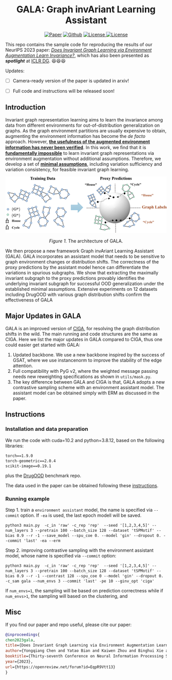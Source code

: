 
<h1 align="center">GALA: Graph invAriant Learning Assistant</h1>
<p align="center">
    <a href="https://arxiv.org/abs/2202.05441"><img src="https://img.shields.io/badge/arXiv-xxxx.xxxx-b31b1b.svg" alt="Paper"></a>
    <a href="https://github.com/LFhase/GALA"><img src="https://img.shields.io/badge/-Github-grey?logo=github" alt="Github"></a>
    <!-- <a href="https://colab.research.google.com/drive/1t0_4BxEJ0XncyYvn_VyEQhxwNMvtSUNx?usp=sharing"><img src="https://colab.research.google.com/assets/colab-badge.svg" alt="Colab"></a> -->
    <a href="https://openreview.net/forum?id=A6AFK_JwrIW"> <img alt="License" src="https://img.shields.io/static/v1?label=Pub&message=NeurIPS%2723&color=blue"> </a>
    <a href="https://github.com/LFhase/GALA/blob/main/LICENSE"> <img alt="License" src="https://img.shields.io/github/license/LFhase/CIGA?color=blue"> </a>
    <!-- <a href="https://neurips.cc/virtual/2022/poster/54643"> <img src="https://img.shields.io/badge/Video-grey?logo=Kuaishou&logoColor=white" alt="Video"></a> -->
    <!-- <a href="https://lfhase.win/files/slides/CIGA.pdf"> <img src="https://img.shields.io/badge/Slides-grey?&logo=MicrosoftPowerPoint&logoColor=white" alt="Slides"></a> -->
   <!--  <a href="https://icml.cc/media/PosterPDFs/ICML%202022/a8acc28734d4fe90ea24353d901ae678.png"> <img src="https://img.shields.io/badge/Poster-grey?logo=airplayvideo&logoColor=white" alt="Poster"></a> -->
</p>


This repo contains the sample code for reproducing the results of our NeurIPS 2023 paper: *[Does Invariant Graph Learning via Environment Augmentation Learn Invariance?](https://openreview.net/forum?id=EqpR9Vtt13)*, which has also been presented as ***spotlight*** at [ICLR DG](https://domaingen.github.io/). 😆😆😆

Updates:
- [ ] Camera-ready version of the paper is updated in arxiv!
- [ ] Full code and instructions will be released soon!


## Introduction

Invariant graph representation learning aims to learn the invariance among data from different environments for out-of-distribution generalization on graphs. As the graph environment partitions are usually expensive to obtain, augmenting the environment information has become the *de facto* approach. However, **<ins>the usefulness of the augmented environment information has never been verified</ins>**. In this work, we ﬁnd that it is **<ins>fundamentally impossible</ins>** to learn invariant graph representations via environment augmentation without additional assumptions. Therefore, we develop a set of **<ins>minimal assumptions</ins>**, including variation sufficiency and variation consistency, for feasible invariant graph learning.


<p align="center"><img src="./data/arch.png"></p>
<p align="center"><em>Figure 1.</em> The architecture of GALA.</p>

We then propose a new framework Graph invAriant Learning Assistant (GALA). GALA incorporates an assistant model that needs to be sensitive to graph environment changes or distribution shifts. The correctness of the proxy predictions by the assistant model hence can differentiate the variations in spurious subgraphs. We show that extracting the maximally invariant subgraph to the proxy predictions provably identifies the underlying invariant subgraph for successful OOD generalization under the established minimal assumptions. Extensive experiments on 12 datasets including DrugOOD with various graph distribution shifts confirm the effectiveness of GALA

## Major Updates in GALA

GALA is an improved version of [CIGA](https://github.com/LFhase/GALA), for resolving the graph distribution shifts in the wild. The main running and code structures are the same as CIGA. Here we list the major updates in GALA compared to CIGA, thus one could easier get started with GALA:

1. Updated backbone. We use a new backbone inspired by the success of GSAT, where we use instancenorm to improve the stability of the edge attention.
2. Full compatibility with PyG v2, where the weighted message passing needs new reweighting specifications as shown in `utils/mask.py`.
3. The key difference between GALA and CIGA is that, GALA adopts a new contrastive sampling scheme with an environment assistant model. The assistant model can be obtained simply with ERM as discussed in the paper.

## Instructions

### Installation and data preparation
We run the code with cuda=10.2 and python=3.8.12, based on the following libraries:

```
torch==1.9.0
torch-geometric==2.0.4
scikit-image==0.19.1 
```

plus the [DrugOOD](https://github.com/tencent-ailab/DrugOOD) benchmark repo.

The data used in the paper can be obtained following these [instructions](./dataset_gen/README.md).

### Running example
Step 1. train a `environment assistant` model, the name is specified via `--commit` option. If `-ea` is used, the last epoch modell will be saved.
```
python3 main.py  -c_in 'raw' -c_rep 'rep'  --seed '[1,2,3,4,5]' --num_layers 3 --pretrain 100 --batch_size 128 --dataset 'tSPMotif' --bias 0.9 --r -1 --save_model --spu_coe 0. --model 'gin' --dropout 0. --commit 'last' -ea --erm 
```

Step 2. improving contrastive sampling with the environment assistant model, whose name is specified via `--commit` option:
```
python3 main.py  -c_in 'raw' -c_rep 'rep'  --seed '[1,2,3,4,5]' --num_layers 3 --pretrain 100 --batch_size 128 --dataset 'tSPMotif' --bias 0.9 --r -1 --contrast 128 --spu_coe 0 --model 'gin' --dropout 0. -c_sam gala --num_envs 3 --commit 'last' -pe 10 --ginv_opt 'ciga'
```
If `num_envs=1`, the sampling will be based on prediction correctness while if `num_envs>1`, the sampling will based on the clustering, and

<!-- ### Reproduce results
We provide the hyperparamter tuning and evaluation details in the paper and appendix.
In the below we give a brief introduction of the commands and their usage in our code. 
We provide the corresponding running scripts in the [script](./scripts/) folder.

To obtain results of ERM, simply run 
```
python main.py --erm
```
with corresponding datasets and model specifications.


Runing with GALA: -->


## Misc
If you find our paper and repo useful, please cite our paper:

```bibtex
@inproceedings{
chen2023gala,
title={Does Invariant Graph Learning via Environment Augmentation Learn Invariance?},
author={Yongqiang Chen and Yatao Bian and Kaiwen Zhou and Binghui Xie and Bo Han and James Cheng},
booktitle={Thirty-seventh Conference on Neural Information Processing Systems},
year={2023},
url={https://openreview.net/forum?id=EqpR9Vtt13}
}
```

